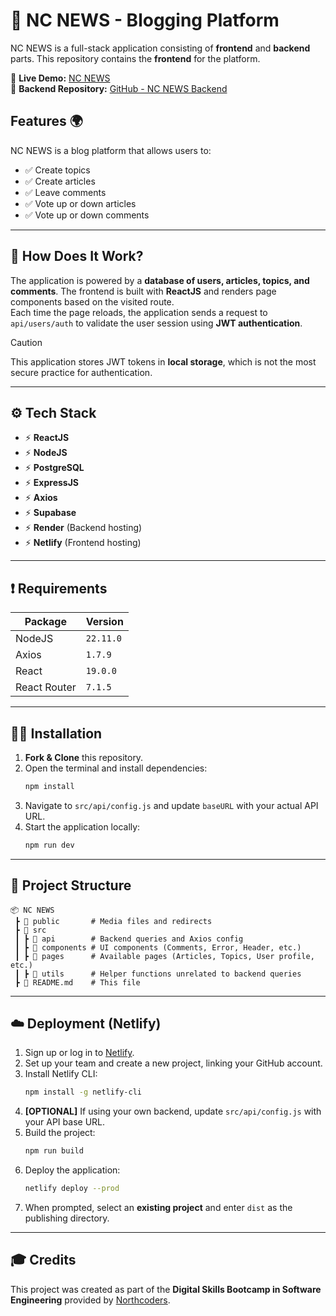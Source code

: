 # 📝 NC NEWS - Blogging Platform

NC NEWS is a full-stack application consisting of **frontend** and **backend** parts.
This repository contains the **frontend** for the platform.

🔗 **Live Demo:** [NC NEWS](https://news-by-max-kly.netlify.app/)  
🔗 **Backend Repository:** [GitHub - NC NEWS Backend](https://github.com/max-kly/nc-news)

## Features 🌍
NC NEWS is a blog platform that allows users to:
- ✅ Create topics
- ✅ Create articles
- ✅ Leave comments
- ✅ Vote up or down articles
- ✅ Vote up or down comments

---

## 🔧 How Does It Work?

The application is powered by a **database of users, articles, topics, and comments**. The frontend is built with **ReactJS** and renders page components based on the visited route.  
Each time the page reloads, the application sends a request to `api/users/auth` to validate the user session using **JWT authentication**.

> [!CAUTION]
> This application stores JWT tokens in **local storage**, which is not the most secure practice for authentication.

---

## ⚙️ Tech Stack

- ⚡ **ReactJS**
- ⚡ **NodeJS**
- ⚡ **PostgreSQL**
- ⚡ **ExpressJS**
- ⚡ **Axios**
- ⚡ **Supabase**
- ⚡ **Render** (Backend hosting)
- ⚡ **Netlify** (Frontend hosting)

---

## ❗ Requirements

| Package        | Version  |
|---------------|---------|
| NodeJS        | `22.11.0` |
| Axios         | `1.7.9` |
| React         | `19.0.0` |
| React Router  | `7.1.5` |

---

## 👨‍💻 Installation

1. **Fork & Clone** this repository.
2. Open the terminal and install dependencies:
   ```sh
   npm install
   ```
3. Navigate to `src/api/config.js` and update `baseURL` with your actual API URL.
4. Start the application locally:
   ```sh
   npm run dev
   ```

---

## 📁 Project Structure

```
📦 NC NEWS
 ┣ 📂 public       # Media files and redirects
 ┣ 📂 src
 ┃ ┣ 📂 api        # Backend queries and Axios config
 ┃ ┣ 📂 components # UI components (Comments, Error, Header, etc.)
 ┃ ┣ 📂 pages      # Available pages (Articles, Topics, User profile, etc.)
 ┃ ┣ 📂 utils      # Helper functions unrelated to backend queries
 ┣ 📜 README.md    # This file
```

---

## ☁️ Deployment (Netlify)

1. Sign up or log in to [Netlify](https://www.netlify.com/).
2. Set up your team and create a new project, linking your GitHub account.
3. Install Netlify CLI:
   ```sh
   npm install -g netlify-cli
   ```
4. **[OPTIONAL]** If using your own backend, update `src/api/config.js` with your API base URL.
5. Build the project:
   ```sh
   npm run build
   ```
6. Deploy the application:
   ```sh
   netlify deploy --prod
   ```
7. When prompted, select an **existing project** and enter `dist` as the publishing directory.

---

## 🎓 Credits

This project was created as part of the **Digital Skills Bootcamp in Software Engineering** provided by [Northcoders](https://northcoders.com).
